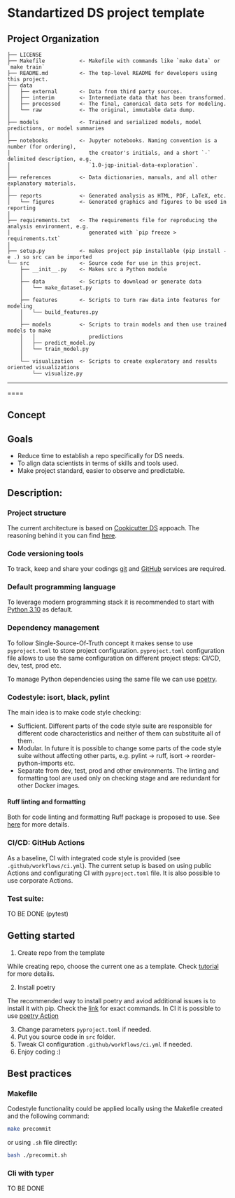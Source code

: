 Standartized DS project template
==============================

Project Organization
------------

    ├── LICENSE
    ├── Makefile           <- Makefile with commands like `make data` or `make train`
    ├── README.md          <- The top-level README for developers using this project.
    ├── data
    │   ├── external       <- Data from third party sources.
    │   ├── interim        <- Intermediate data that has been transformed.
    │   ├── processed      <- The final, canonical data sets for modeling.
    │   └── raw            <- The original, immutable data dump.
    │
    ├── models             <- Trained and serialized models, model predictions, or model summaries
    │
    ├── notebooks          <- Jupyter notebooks. Naming convention is a number (for ordering),
    │                         the creator's initials, and a short `-` delimited description, e.g.
    │                         `1.0-jqp-initial-data-exploration`.
    │
    ├── references         <- Data dictionaries, manuals, and all other explanatory materials.
    │
    ├── reports            <- Generated analysis as HTML, PDF, LaTeX, etc.
    │   └── figures        <- Generated graphics and figures to be used in reporting
    │
    ├── requirements.txt   <- The requirements file for reproducing the analysis environment, e.g.
    │                         generated with `pip freeze > requirements.txt`
    │
    ├── setup.py           <- makes project pip installable (pip install -e .) so src can be imported
    └── src                <- Source code for use in this project.
        ├── __init__.py    <- Makes src a Python module
        │
        ├── data           <- Scripts to download or generate data
        │   └── make_dataset.py
        │
        ├── features       <- Scripts to turn raw data into features for modeling
        │   └── build_features.py
        │
        ├── models         <- Scripts to train models and then use trained models to make
        │   │                 predictions
        │   ├── predict_model.py
        │   └── train_model.py
        │
        └── visualization  <- Scripts to create exploratory and results oriented visualizations
            └── visualize.py



--------



====

## Concept
## Goals
- Reduce time to establish a repo specifically for DS needs.
- To align data scientists in terms of skills and tools used.
- Make project standard, easier to observe and predictable.

## Description:

### Project structure

The current architecture is based on [Cookicutter DS](https://github.com/drivendata/cookiecutter-data-science) appoach. The reasoning behind it you can find [here](http://drivendata.github.io/cookiecutter-data-science/).

### Code versioning tools
To track, keep and share your codings [git](https://git-scm.com/) and [GitHub](https://github.com/) services are required.

### Default programming language
To leverage modern programming stack it is recommended to start with [Python 3.10](https://www.python.org/downloads/release/python-3100/) as default.

### Dependency management
To follow Single-Source-Of-Truth concept it makes sense to use `pyproject.toml` to store project configuration. `pyproject.toml` configuration file allows to use the same configuration on different project steps: CI/CD, dev, test, prod etc.

To manage Python dependencies using the same file we can use [poetry](https://python-poetry.org/).


### Codestyle: isort, black, pylint

The main idea is to make code style checking:

- Sufficient. Different parts of the code style suite are responsible for different code characteristics and neither of them can substituite all of them.
- Modular. In future it is possible to change some parts of the code style suite without affecting other parts, e.g. pylint -> ruff, isort -> reorder-python-imports etc.
- Separate from dev, test, prod and other environments. The linting and formatting tool are used only on checking stage and are redundant for other Docker images.

#### Ruff linting and formatting
Both for code linting and formatting Ruff package is proposed to use. See [here](https://docs.astral.sh/ruff/) for more details.

### CI/CD: GitHub Actions

As a baseline, CI with integrated code style is provided (see `.github/workflows/ci.yml`). The current setup is based on using public Actions and configurating CI with `pyproject.toml` file. It is also possible to use corporate Actions.

### Test suite:
TO BE DONE (pytest)


## Getting started
1. Create repo from the template

While creating repo, choose the current one as a template. Check [tutorial](https://docs.github.com/en/repositories/creating-and-managing-repositories/creating-a-template-repository) for more details.

2. Install poetry

The recommended way to install poetry and aviod additional issues is to install it with pip. Check the [link](https://python-poetry.org/docs/#installing-manually) for exact commands. In CI it is possible to use [poetry Action](https://github.com/marketplace/actions/python-poetry-action)

3. Change parameters `pyproject.toml` if needed.
4. Put you source code in `src` folder.
5. Tweak CI configuration `.github/workflows/ci.yml` if needed.
6. Enjoy coding :)

## Best practices

### Makefile
Codestyle functionality could be applied locally using the Makefile created and the following command:

```bash
make precommit
```

or using `.sh` file directly:

```bash
bash ./precommit.sh
```

### Cli with typer
TO BE DONE
